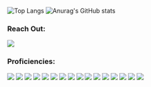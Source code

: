 
![Top Langs](https://github-readme-stats.vercel.app/api/top-langs/?username=Bpost129&layout=compact&bg_color=283749&title_color=42B883&text_color=ffffff&line_height=50&hide=pug)  ![Anurag's GitHub stats](https://github-readme-stats.vercel.app/api?username=Bpost129&show_icons=true&theme=vue-dark&rank_icon=github&ring_color=F1E05A&hide=issues&icon_color=F1E05A&custom_title=Billy's%20GitHub%20Stats&card_width=400)


### Reach Out:
<img src="https://img.shields.io/badge/LinkedIn-0A66C2.svg?style=for-the-badge&logo=LinkedIn&logoColor=white" href="https://www.linkedin.com/in/billypost/">

### Proficiencies:
<img src="https://img.shields.io/badge/CSS3-1572B6.svg?style=for-the-badge&logo=CSS3&logoColor=white"> <img src="https://img.shields.io/badge/HTML5-E34F26.svg?style=for-the-badge&logo=HTML5&logoColor=white"> <img src="https://img.shields.io/badge/JavaScript-F7DF1E.svg?style=for-the-badge&logo=JavaScript&logoColor=black"> <img src="https://img.shields.io/badge/Python-3776AB.svg?style=for-the-badge&logo=Python&logoColor=white"> <img src="https://img.shields.io/badge/Git-F05032.svg?style=for-the-badge&logo=Git&logoColor=white"> <img src="https://img.shields.io/badge/Mongoose-880000.svg?style=for-the-badge&logo=Mongoose&logoColor=white"> <img src="https://img.shields.io/badge/MongoDB-47A248.svg?style=for-the-badge&logo=MongoDB&logoColor=white"> <img src="https://img.shields.io/badge/Express-000000.svg?style=for-the-badge&logo=Express&logoColor=white"> <img src="https://img.shields.io/badge/Passport-34E27A.svg?style=for-the-badge&logo=Passport&logoColor=white"> <img src="https://img.shields.io/badge/Node.js-339933.svg?style=for-the-badge&logo=nodedotjs&logoColor=white"> <img src="https://img.shields.io/badge/Postman-FF6C37.svg?style=for-the-badge&logo=Postman&logoColor=white"> <img src="https://img.shields.io/badge/JSON%20Web%20Tokens-000000.svg?style=for-the-badge&logo=JSON-Web-Tokens&logoColor=white"> <img src="https://img.shields.io/badge/React-61DAFB.svg?style=for-the-badge&logo=React&logoColor=black"> <img src="https://img.shields.io/badge/PostgreSQL-4169E1.svg?style=for-the-badge&logo=PostgreSQL&logoColor=white"> <img src="https://img.shields.io/badge/Django-092E20.svg?style=for-the-badge&logo=Django&logoColor=white"> <img src="https://img.shields.io/badge/Docker-2496ED.svg?style=for-the-badge&logo=Docker&logoColor=white">








<!--
**Bpost129/Bpost129** is a ✨ _special_ ✨ repository because its `README.md` (this file) appears on your GitHub profile.

Here are some ideas to get you started:

- 🔭 I’m currently working on ...
- 🌱 I’m currently learning ...
- 👯 I’m looking to collaborate on ...
- 🤔 I’m looking for help with ...
- 💬 Ask me about ...
- 📫 How to reach me: ...
- 😄 Pronouns: ...
- ⚡ Fun fact: ...
-->
